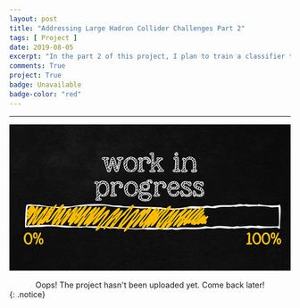 ```yaml
---
layout: post
title: "Addressing Large Hadron Collider Challenges Part 2"
tags: [ Project ]
date: 2019-08-05
excerpt: "In the part 2 of this project, I plan to train a classifier to identify type of a particle among electron, proton, muon, kaon, pion and ghost. Ghost is a particle with other type than the first five or a detector noise. Different particle types remain different responses in the detector systems or subdetectors such as tracking system, ring imaging Cherenkov detector (RICH), electromagnetic and hadron calorimeters, and muon system. The aim is to identify a particle type using the responses in the detector systems."
comments: True
project: True
badge: Unavailable
badge-color: "red"
---
```


---

![png](/assets/img/wip.jpg)
<center> Oops! The project hasn't been uploaded yet. Come back later! </center>
{: .notice}
